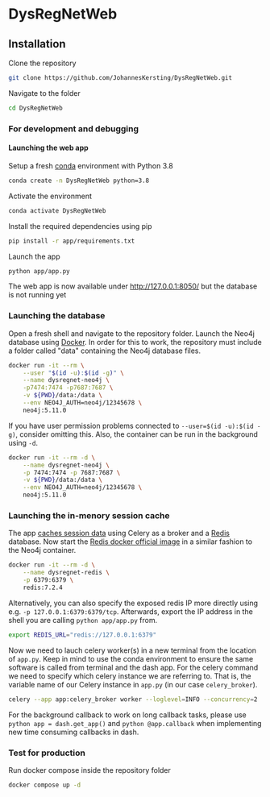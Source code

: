 # DysRegNetWeb

## Installation
Clone the repository
``` bash
git clone https://github.com/JohannesKersting/DysRegNetWeb.git
```

Navigate to the folder
``` bash
cd DysRegNetWeb
```

### For development and debugging

#### Launching the web app
Setup a fresh [conda](https://conda.io/projects/conda/en/latest/user-guide/install/index.html) environment with Python 3.8
``` bash
conda create -n DysRegNetWeb python=3.8
```

Activate the environment
``` bash
conda activate DysRegNetWeb
```

Install the required dependencies using pip
``` bash
pip install -r app/requirements.txt
```

Launch the app
``` bash
python app/app.py
```

The web app is now available under http://127.0.0.1:8050/ but the database is not running yet

### Launching the database
Open a fresh shell and navigate to the repository folder. 
Launch the Neo4j database using [Docker](https://docs.docker.com/engine/install/ubuntu/).
In order for this to work, the repository must include a folder called "data" containing the Neo4j database files.

``` bash
docker run -it --rm \
    --user "$(id -u):$(id -g)" \
    --name dysregnet-neo4j \
    -p7474:7474 -p7687:7687 \
    -v ${PWD}/data:/data \
    --env NEO4J_AUTH=neo4j/12345678 \
    neo4j:5.11.0
```
If you have user permission problems connected to `--user=$(id -u):$(id -g)`, consider omitting this.
Also, the container can be run in the background using `-d`.
``` bash
docker run -it --rm -d \
    --name dysregnet-neo4j \
    -p 7474:7474 -p 7687:7687 \
    -v ${PWD}/data:/data \
    --env NEO4J_AUTH=neo4j/12345678 \
    neo4j:5.11.0
```

### Launching the in-menory session cache
The app [caches session data](https://dash.plotly.com/background-callback-caching) using Celery as a broker and a [Redis](https://redis.io/docs/) database.
Now start the [Redis docker official image](https://www.docker.com/blog/how-to-use-the-redis-docker-official-image/) in a similar fashion to the Neo4j container.
``` bash
docker run -it --rm -d \
    --name dysregnet-redis \
    -p 6379:6379 \
    redis:7.2.4
```
Alternatively, you can also specify the exposed redis IP more directly using e.g. `-p 127.0.0.1:6379:6379/tcp`.
Afterwards, export the IP address in the shell you are calling `python app/app.py` from.
``` bash
export REDIS_URL="redis://127.0.0.1:6379"
```
Now we need to lauch celery worker(s) in a new terminal from the location of `app.py`.
Keep in mind to use the conda environment to ensure the same software is called from terminal and the dash app.
For the celery command we need to specify which celery instance we are referring to.
That is, the variable name of our Celery instance in `app.py` (in our case `celery_broker`).
``` bash
celery --app app:celery_broker worker --loglevel=INFO --concurrency=2
```
For the background callback to work on long callback tasks, please use `python app = dash.get_app()` and `python @app.callback` when implementing new time consuming callbacks in dash. 

### Test for production
Run docker compose inside the repository folder
``` bash
docker compose up -d
```



